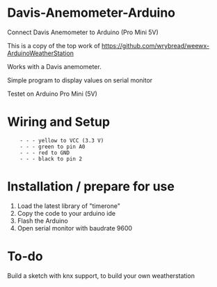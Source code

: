 # Davis-Anemometer-Arduino
Connect Davis Anemometer to Arduino (Pro Mini 5V)

This is a copy of the top work of https://github.com/wrybread/weewx-ArduinoWeatherStation

Works with a Davis anemometer.

Simple program to display values on serial monitor

Testet on Arduino Pro Mini (5V)

# Wiring and Setup
        - - - yellow to VCC (3.3 V)
        - - - green to pin A0
        - - - red to GND
        - - - black to pin 2

# Installation / prepare for use
1. Load the latest library of "timerone" 
2. Copy the code to your arduino ide
3. Flash the Arduino 
4. Open serial monitor with baudrate 9600

# To-do 
Build a sketch with knx support, to build your own weatherstation
